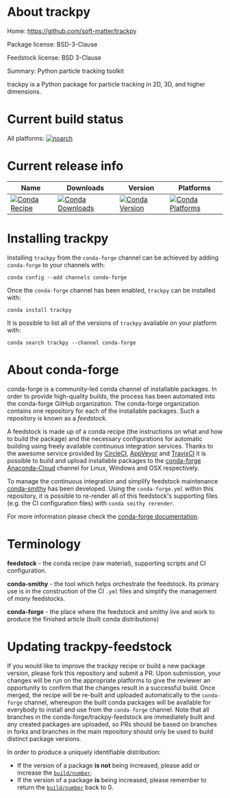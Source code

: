About trackpy
=============

Home: https://github.com/soft-matter/trackpy

Package license: BSD-3-Clause

Feedstock license: BSD 3-Clause

Summary: Python particle tracking toolkit

trackpy is a Python package for particle tracking in 2D, 3D,
and higher dimensions.


Current build status
====================

All platforms:
[![noarch](https://img.shields.io/circleci/project/github/conda-forge/trackpy-feedstock/master.svg?label=noarch)](https://circleci.com/gh/conda-forge/trackpy-feedstock)

Current release info
====================

| Name | Downloads | Version | Platforms |
| --- | --- | --- | --- |
| [![Conda Recipe](https://img.shields.io/badge/recipe-trackpy-green.svg)](https://anaconda.org/conda-forge/trackpy) | [![Conda Downloads](https://img.shields.io/conda/dn/conda-forge/trackpy.svg)](https://anaconda.org/conda-forge/trackpy) | [![Conda Version](https://img.shields.io/conda/vn/conda-forge/trackpy.svg)](https://anaconda.org/conda-forge/trackpy) | [![Conda Platforms](https://img.shields.io/conda/pn/conda-forge/trackpy.svg)](https://anaconda.org/conda-forge/trackpy) |

Installing trackpy
==================

Installing `trackpy` from the `conda-forge` channel can be achieved by adding `conda-forge` to your channels with:

```
conda config --add channels conda-forge
```

Once the `conda-forge` channel has been enabled, `trackpy` can be installed with:

```
conda install trackpy
```

It is possible to list all of the versions of `trackpy` available on your platform with:

```
conda search trackpy --channel conda-forge
```


About conda-forge
=================

conda-forge is a community-led conda channel of installable packages.
In order to provide high-quality builds, the process has been automated into the
conda-forge GitHub organization. The conda-forge organization contains one repository
for each of the installable packages. Such a repository is known as a *feedstock*.

A feedstock is made up of a conda recipe (the instructions on what and how to build
the package) and the necessary configurations for automatic building using freely
available continuous integration services. Thanks to the awesome service provided by
[CircleCI](https://circleci.com/), [AppVeyor](http://www.appveyor.com/)
and [TravisCI](https://travis-ci.org/) it is possible to build and upload installable
packages to the [conda-forge](https://anaconda.org/conda-forge)
[Anaconda-Cloud](http://docs.anaconda.org/) channel for Linux, Windows and OSX respectively.

To manage the continuous integration and simplify feedstock maintenance
[conda-smithy](http://github.com/conda-forge/conda-smithy) has been developed.
Using the ``conda-forge.yml`` within this repository, it is possible to re-render all of
this feedstock's supporting files (e.g. the CI configuration files) with ``conda smithy rerender``.

For more information please check the [conda-forge documentation](https://conda-forge.org/docs/).

Terminology
===========

**feedstock** - the conda recipe (raw material), supporting scripts and CI configuration.

**conda-smithy** - the tool which helps orchestrate the feedstock.
                   Its primary use is in the construction of the CI ``.yml`` files
                   and simplify the management of *many* feedstocks.

**conda-forge** - the place where the feedstock and smithy live and work to
                  produce the finished article (built conda distributions)


Updating trackpy-feedstock
==========================

If you would like to improve the trackpy recipe or build a new
package version, please fork this repository and submit a PR. Upon submission,
your changes will be run on the appropriate platforms to give the reviewer an
opportunity to confirm that the changes result in a successful build. Once
merged, the recipe will be re-built and uploaded automatically to the
`conda-forge` channel, whereupon the built conda packages will be available for
everybody to install and use from the `conda-forge` channel.
Note that all branches in the conda-forge/trackpy-feedstock are
immediately built and any created packages are uploaded, so PRs should be based
on branches in forks and branches in the main repository should only be used to
build distinct package versions.

In order to produce a uniquely identifiable distribution:
 * If the version of a package **is not** being increased, please add or increase
   the [``build/number``](http://conda.pydata.org/docs/building/meta-yaml.html#build-number-and-string).
 * If the version of a package **is** being increased, please remember to return
   the [``build/number``](http://conda.pydata.org/docs/building/meta-yaml.html#build-number-and-string)
   back to 0.